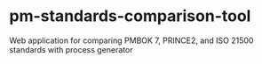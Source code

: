 # pm-standards-comparison-tool
Web application for comparing PMBOK 7, PRINCE2, and ISO 21500 standards with process generator
